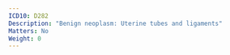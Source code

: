 ```yaml
---
ICD10: D282
Description: "Benign neoplasm: Uterine tubes and ligaments"
Matters: No
Weight: 0
---
```


